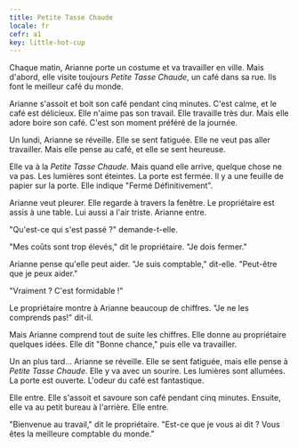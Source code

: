 ```yaml
---
title: Petite Tasse Chaude
locale: fr
cefr: a1
key: little-hot-cup
---
```


Chaque matin, Arianne porte un costume et va travailler en ville. Mais d'abord, elle visite toujours *Petite Tasse Chaude*, un café dans sa rue. Ils font le meilleur café du monde.

Arianne s'assoit et boit son café pendant cinq minutes. C'est calme, et le café est délicieux. Elle n'aime pas son travail. Elle travaille très dur. Mais elle adore boire son café. C'est son moment préféré de la journée.

Un lundi, Arianne se réveille. Elle se sent fatiguée. Elle ne veut pas aller travailler. Mais elle pense au café, et elle se sent heureuse.

Elle va à la *Petite Tasse Chaude*. Mais quand elle arrive, quelque chose ne va pas. Les lumières sont éteintes. La porte est fermée. Il y a une feuille de papier sur la porte. Elle indique "Fermé Définitivement".

Arianne veut pleurer. Elle regarde à travers la fenêtre. Le propriétaire est assis à une table. Lui aussi a l'air triste. Arianne entre.

"Qu'est-ce qui s'est passé ?" demande-t-elle.

"Mes coûts sont trop élevés," dit le propriétaire. "Je dois fermer."

Arianne pense qu'elle peut aider. "Je suis comptable," dit-elle. "Peut-être que je peux aider."

"Vraiment ? C'est formidable !"

Le propriétaire montre à Arianne beaucoup de chiffres. "Je ne les comprends pas!" dit-il.

Mais Arianne comprend tout de suite les chiffres. Elle donne au propriétaire quelques idées. Elle dit "Bonne chance," puis elle va travailler.

Un an plus tard... Arianne se réveille. Elle se sent fatiguée, mais elle pense à *Petite Tasse Chaude*. Elle y va avec un sourire. Les lumières sont allumées. La porte est ouverte. L'odeur du café est fantastique.

Elle entre. Elle s'assoit et savoure son café pendant cinq minutes. Ensuite, elle va au petit bureau à l'arrière. Elle entre.

"Bienvenue au travail," dit le propriétaire. "Est-ce que je vous ai dit ? Vous êtes la meilleure comptable du monde."